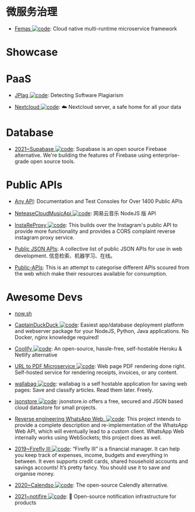 # 微服务治理

- [Femas ![code](https://ng-tech.icu/assets/code.svg)](https://github.com/polarismesh/femas): Cloud native multi-runtime microservice framework

# Showcase

# PaaS

- [JPlag ![code](https://ng-tech.icu/assets/code.svg)](https://github.com/jplag/jplag): Detecting Software Plagiarism

- [Nextcloud ![code](https://ng-tech.icu/assets/code.svg)](https://github.com/nextcloud/server): ☁️ Nextcloud server, a safe home for all your data

# Database

- [2021~Supabase ![code](https://ng-tech.icu/assets/code.svg)](https://github.com/supabase/supabase): Supabase is an open source Firebase alternative. We're building the features of Firebase using enterprise-grade open source tools.

# Public APIs

- [Any API](https://any-api.com/): Documentation and Test Consoles for Over 1400 Public APIs

- [NeteaseCloudMusicApi ![code](https://ng-tech.icu/assets/code.svg)](https://binaryify.github.io/NeteaseCloudMusicApi/#/): 网易云音乐 NodeJS 版 API

- [InstaReProxy ![code](https://ng-tech.icu/assets/code.svg)](https://github.com/whizzzkid/instagram-proxy-api): This builds over the Instagram's public API to provide more functionality and provides a CORS complaint reverse instagram proxy service.

- [Public JSON APIs](https://github.com/public-apis/public-apis): A collective list of public JSON APIs for use in web development. 信息检索、机器学习、在线。

- [Public-APIs](https://github.com/n0shake/Public-APIs): This is an attempt to categorise different APIs scoured from the web which make their resources available for consumption.

# Awesome Devs

- [now.sh]()

- [CaptainDuckDuck ![code](https://ng-tech.icu/assets/code.svg)](https://github.com/githubsaturn/captainduckduck): Easiest app/database deployment platform and webserver package for your NodeJS, Python, Java applications. No Docker, nginx knowledge required!

- [Coolify ![code](https://ng-tech.icu/assets/code.svg)](https://coollabs.io/coolify): An open-source, hassle-free, self-hostable Heroku & Netlify alternative

- [URL to PDF Microservice ![code](https://ng-tech.icu/assets/code.svg)](https://github.com/alvarcarto/url-to-pdf-api): Web page PDF rendering done right. Self-hosted service for rendering receipts, invoices, or any content.

- [wallabag ![code](https://ng-tech.icu/assets/code.svg)](https://github.com/wallabag/wallabag): wallabag is a self hostable application for saving web pages: Save and classify articles. Read them later. Freely.

- [jsonstore ![code](https://ng-tech.icu/assets/code.svg)](https://github.com/bluzi/jsonstore): jsonstore.io offers a free, secured and JSON based cloud datastore for small projects.

- [Reverse engineering WhatsApp Web. ![code](https://ng-tech.icu/assets/code.svg)](https://github.com/sigalor/whatsapp-web-reveng): This project intends to provide a complete description and re-implementation of the WhatsApp Web API, which will eventually lead to a custom client. WhatsApp Web internally works using WebSockets; this project does as well.

- [2019~Firefly III ![code](https://ng-tech.icu/assets/code.svg)](https://firefly-iii.org/about-general.html): “Firefly III” is a financial manager. It can help you keep track of expenses, income, budgets and everything in between. It even supports credit cards, shared household accounts and savings accounts! It’s pretty fancy. You should use it to save and organise money.

- [2020~Calendso ![code](https://ng-tech.icu/assets/code.svg)](https://github.com/calendso/calendso): The open-source Calendly alternative.

- [2021~notifire ![code](https://ng-tech.icu/assets/code.svg)](https://github.com/notifirehq/notifire): 🚀 Open-source notification infrastructure for products
